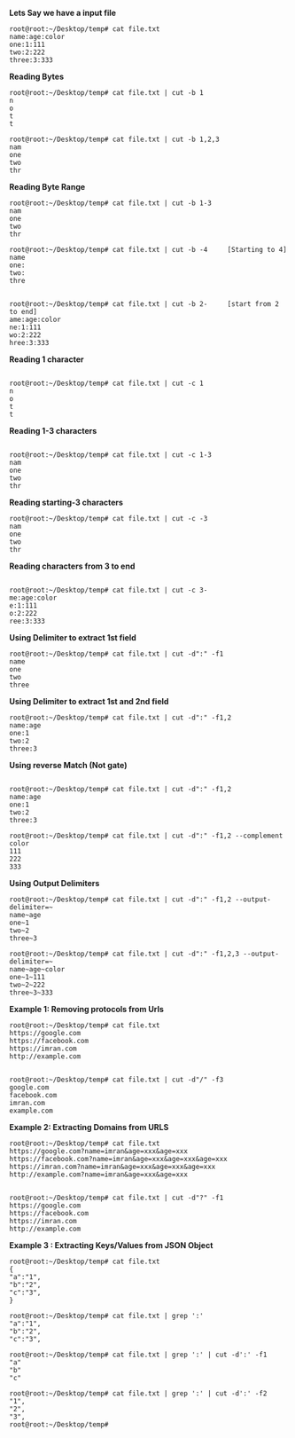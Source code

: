 __Lets Say we have a input file__
```console
root@root:~/Desktop/temp# cat file.txt 
name:age:color
one:1:111
two:2:222
three:3:333

```



__Reading Bytes__
```console
root@root:~/Desktop/temp# cat file.txt | cut -b 1
n
o
t
t

root@root:~/Desktop/temp# cat file.txt | cut -b 1,2,3
nam
one
two
thr

```



__Reading Byte Range__
```console
root@root:~/Desktop/temp# cat file.txt | cut -b 1-3
nam
one
two
thr

root@root:~/Desktop/temp# cat file.txt | cut -b -4     [Starting to 4]
name
one:
two:
thre


root@root:~/Desktop/temp# cat file.txt | cut -b 2-     [start from 2 to end]
ame:age:color
ne:1:111
wo:2:222
hree:3:333

```



__Reading 1 character__
```console

root@root:~/Desktop/temp# cat file.txt | cut -c 1
n
o
t
t
```

__Reading 1-3 characters__
```console

root@root:~/Desktop/temp# cat file.txt | cut -c 1-3
nam
one
two
thr
```

__Reading starting-3 characters__
```console
root@root:~/Desktop/temp# cat file.txt | cut -c -3
nam
one
two
thr
```

__Reading characters from 3 to end__
```console

root@root:~/Desktop/temp# cat file.txt | cut -c 3-
me:age:color
e:1:111
o:2:222
ree:3:333

```





__Using Delimiter to extract 1st field__
```console
root@root:~/Desktop/temp# cat file.txt | cut -d":" -f1
name
one
two
three
```

__Using Delimiter to extract 1st and 2nd field__
```
root@root:~/Desktop/temp# cat file.txt | cut -d":" -f1,2
name:age
one:1
two:2
three:3
```



__Using reverse Match (Not gate)__
```console

root@root:~/Desktop/temp# cat file.txt | cut -d":" -f1,2
name:age
one:1
two:2
three:3

root@root:~/Desktop/temp# cat file.txt | cut -d":" -f1,2 --complement
color
111
222
333

```



__Using Output Delimiters__
```console
root@root:~/Desktop/temp# cat file.txt | cut -d":" -f1,2 --output-delimiter=~
name~age
one~1
two~2
three~3

root@root:~/Desktop/temp# cat file.txt | cut -d":" -f1,2,3 --output-delimiter=~
name~age~color
one~1~111
two~2~222
three~3~333

```



__Example 1: Removing protocols from Urls__
```console
root@root:~/Desktop/temp# cat file.txt 
https://google.com
https://facebook.com
https://imran.com
http://example.com


root@root:~/Desktop/temp# cat file.txt | cut -d"/" -f3
google.com
facebook.com
imran.com
example.com

```



__Example 2: Extracting Domains from URLS__
```console
root@root:~/Desktop/temp# cat file.txt 
https://google.com?name=imran&age=xxx&age=xxx
https://facebook.com?name=imran&age=xxx&age=xxx&age=xxx
https://imran.com?name=imran&age=xxx&age=xxx&age=xxx
http://example.com?name=imran&age=xxx&age=xxx


root@root:~/Desktop/temp# cat file.txt | cut -d"?" -f1
https://google.com
https://facebook.com
https://imran.com
http://example.com

```



__Example 3 : Extracting Keys/Values from JSON Object__
```console
root@root:~/Desktop/temp# cat file.txt 
{
"a":"1",
"b":"2",
"c":"3",
}

root@root:~/Desktop/temp# cat file.txt | grep ':'
"a":"1",
"b":"2",
"c":"3",

root@root:~/Desktop/temp# cat file.txt | grep ':' | cut -d':' -f1
"a"
"b"
"c"

root@root:~/Desktop/temp# cat file.txt | grep ':' | cut -d':' -f2
"1",
"2",
"3",
root@root:~/Desktop/temp# 

```

